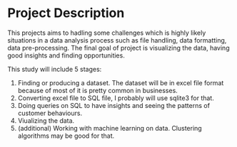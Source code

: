 # Project Description

This projects aims to hadling some challenges which is highly likely situations in a data analysis process such as file handling, data formatting, data pre-processing. The final goal of project is visualizing the data, having good insights and finding opportunities.

This study will include 5 stages:
  1. Finding or producing a dataset. The dataset will be in excel file format because of most of it is pretty common in businesses.
  2. Converting excel file to SQL file, I probably will use sqlite3 for that.
  3. Doing queries on SQL to have insights and seeing the patterns of customer behaviours.
  4. Viualizing the data.
  5. (additional) Working with machine learning on data. Clustering algorithms may be good for that.
